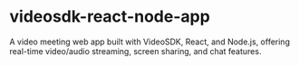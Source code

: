# videosdk-react-node-app
A video meeting web app built with VideoSDK, React, and Node.js, offering real-time video/audio streaming, screen sharing, and chat features.
